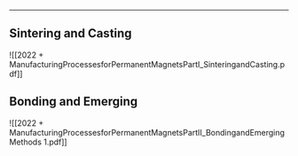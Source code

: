 
---
## Sintering and Casting

![[2022 + ManufacturingProcessesforPermanentMagnetsPartI_SinteringandCasting.pdf]]
## Bonding and Emerging

![[2022 + ManufacturingProcessesforPermanentMagnetsPartII_BondingandEmergingMethods 1.pdf]]